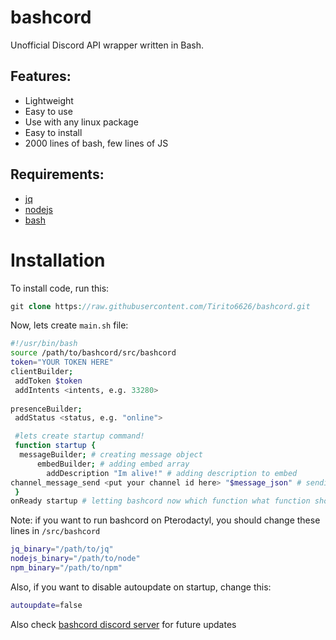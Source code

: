 # bashcord
 Unofficial Discord API wrapper written in Bash.

## Features:
- Lightweight
- Easy to use
- Use with any linux package
- Easy to install
- 2000 lines of bash, few lines of JS
## Requirements:
- [jq](https://jqlang.github.io/jq/download/)
- [nodejs](https://github.com/nodesource/distributions) 
- [bash](https://www.gnu.org/software/bash/)
# Installation
To install code, run this:
```php
git clone https://raw.githubusercontent.com/Tirito6626/bashcord.git
```
Now, lets create `main.sh` file:
```bash
#!/usr/bin/bash
source /path/to/bashcord/src/bashcord
token="YOUR TOKEN HERE"
clientBuilder;
 addToken $token
 addIntents <intents, e.g. 33280>
 
presenceBuilder;
 addStatus <status, e.g. "online">

 #lets create startup command!
 function startup {
  messageBuilder; # creating message object
      embedBuilder; # adding embed array
        addDescription "Im alive!" # adding description to embed
channel_message_send <put your channel id here> "$message_json" # sending our message object which is saved in $message_json
 }
onReady startup # letting bashcord now which function what function should be executed on startup
```

Note: if you want to run bashcord on Pterodactyl, you should change these lines in `/src/bashcord`
```bash
jq_binary="/path/to/jq"
nodejs_binary="/path/to/node"
npm_binary="/path/to/npm"
```
Also, if you want to disable autoupdate on startup, change this:
```bash
autoupdate=false
```
Also check [bashcord discord server](https://dsc.gg/bashcord) for future updates
